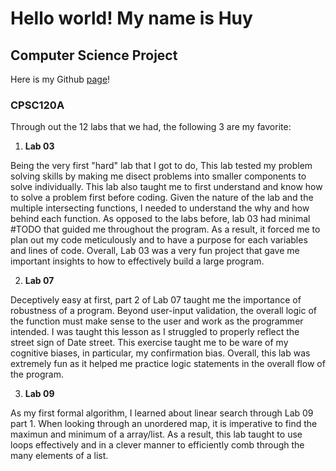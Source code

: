 # Hello world! My name is Huy

## Computer Science Project
Here is my Github [page](http://github.com/K1ndl3)! 


### CPSC120A

Through out the 12 labs that we had, the following 3 are my favorite:

1. **Lab 03**

Being the very first "hard" lab that I got to do, This lab tested my problem solving skills by making me disect problems into smaller components to solve individually. This lab also taught me to first understand and know how to solve a problem first before coding. Given the nature of the lab and the multiple intersecting functions, I needed to understand the why and how behind each function. As opposed to the labs before, lab 03 had minimal #TODO that guided me throughout the program. As a result, it forced me to plan out my code meticulously and to have a purpose for each variables and lines of code. Overall, Lab 03 was a very fun project that gave me important insights to how to effectively build a large program.

2. **Lab 07**

Deceptively easy at first, part 2 of Lab 07 taught me the importance of robustness of a program. Beyond user-input validation, the overall logic of the function must make sense to the user and work as the programmer intended. I was taught this lesson as I struggled to properly reflect the street sign of Date street. This exercise taught me to be ware of my cognitive biases, in particular, my confirmation bias. Overall, this lab was extremely fun as it helped me practice logic statements in the overall flow of the program.

3. **Lab 09**

As my first formal algorithm, I learned about linear search through Lab 09 part 1. When looking through an unordered map, it is imperative to find the maximun and minimum of a 
array/list. As a result, this lab taught to use loops effectively and in a clever manner to efficiently comb through the many elements of a list.  